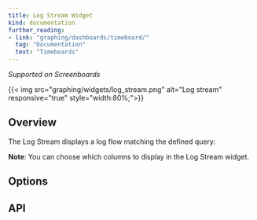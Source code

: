 ```yaml
---
title: Log Stream Widget
kind: documentation
further_reading:
- link: "graphing/dashboards/timeboard/"
  tag: "Documentation"
  text: "Timeboards"
---
```


*Supported on Screenboards*

{{< img src="graphing/widgets/log_stream.png" alt="Log stream" responsive="true" style="width:80%;">}}

## Overview

The Log Stream displays a log flow matching the defined query:

**Note**: You can choose which columns to display in the Log Stream widget.

## Options

## API